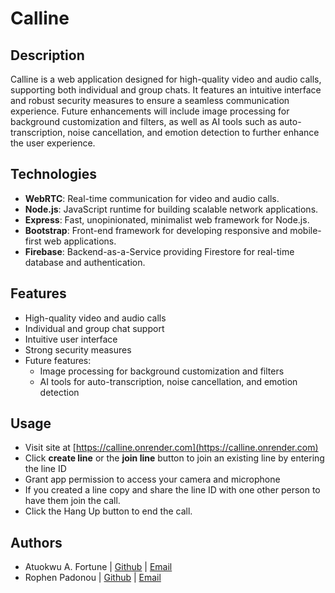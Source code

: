 # Calline

## Description
Calline is a web application designed for high-quality video and audio calls, supporting both individual and group chats. It features an intuitive interface and robust security measures to ensure a seamless communication experience. Future enhancements will include image processing for background customization and filters, as well as AI tools such as auto-transcription, noise cancellation, and emotion detection to further enhance the user experience.

## Technologies
- **WebRTC**: Real-time communication for video and audio calls.
- **Node.js**: JavaScript runtime for building scalable network applications.
- **Express**: Fast, unopinionated, minimalist web framework for Node.js.
- **Bootstrap**: Front-end framework for developing responsive and mobile-first web applications.
- **Firebase**: Backend-as-a-Service providing Firestore for real-time database and authentication.

## Features
- High-quality video and audio calls
- Individual and group chat support
- Intuitive user interface
- Strong security measures
- Future features:
  - Image processing for background customization and filters
  - AI tools for auto-transcription, noise cancellation, and emotion detection

## Usage
- Visit site at [https://calline.onrender.com](https://calline.onrender.com)
- Click **create line** or the **join line** button to join an existing line by entering the line ID
- Grant app permission to access your camera and microphone
- If you created a line copy and share the line ID with one other person to have them join the call.
- Click the Hang Up button to end the call.

## Authors
- Atuokwu A. Fortune | [Github](https://github.com/Fortz47) | [Email](atukwu.fortune@gmail.com)
- Rophen Padonou | [Github](https://github.com/Rophpad) | [Email](rophenp@gmail.com)
